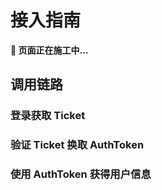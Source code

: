 # 接入指南

**🚧 页面正在施工中...**

## 调用链路



### 登录获取 Ticket



### 验证 Ticket 换取 AuthToken



### 使用 AuthToken 获得用户信息
